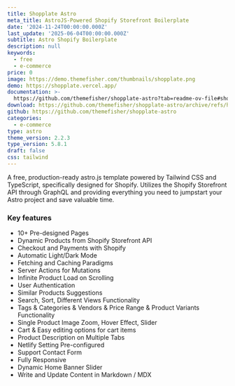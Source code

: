 ```yaml
---
title: Shopplate Astro
meta_title: AstroJS-Powered Shopify Storefront Boilerplate
date: '2024-11-24T00:00:00.000Z'
last_update: '2025-06-04T00:00:00.000Z'
subtitle: Astro Shopify Boilerplate
description: null
keywords:
  - free
  - e-commerce
price: 0
image: https://demo.themefisher.com/thumbnails/shopplate.png
demo: https://shopplate.vercel.app/
documentation: >-
  https://github.com/themefisher/shopplate-astro?tab=readme-ov-file#shopplate--astrojs--shopify--tailwind-css--typescript-starter-and-boilerplate
download: https://github.com/themefisher/shopplate-astro/archive/refs/heads/main.zip
github: https://github.com/themefisher/shopplate-astro
categories:
  - e-commerce
type: astro
theme_version: 2.2.3
type_version: 5.8.1
draft: false
css: tailwind
---
```

A free, production-ready astro.js template powered by Tailwind CSS and TypeScript, specifically designed for Shopify. Utilizes the Shopify Storefront API through GraphQL and providing everything you need to jumpstart your Astro project and save valuable time.

### Key features

* 10+ Pre-designed Pages
* Dynamic Products from Shopify Storefront API
* Checkout and Payments with Shopify
* Automatic Light/Dark Mode
* Fetching and Caching Paradigms
* Server Actions for Mutations
* Infinite Product Load on Scrolling
* User Authentication
* Similar Products Suggestions
* Search, Sort, Different Views Functionality
* Tags & Categories & Vendors & Price Range & Product Variants Functionality
* Single Product Image Zoom, Hover Effect, Slider
* Cart & Easy editing options for cart items
* Product Description on Multiple Tabs
* Netlify Setting Pre-configured
* Support Contact Form
* Fully Responsive
* Dynamic Home Banner Slider
* Write and Update Content in Markdown / MDX
